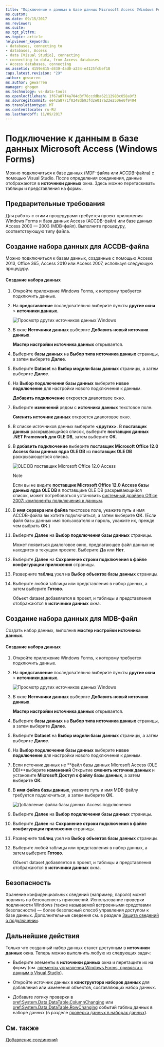 ```yaml
---
title: "Подключение к данным в базе данных Microsoft Access (Windows Forms) | Документы Microsoft"
ms.custom: 
ms.date: 09/15/2017
ms.reviewer: 
ms.suite: 
ms.tgt_pltfrm: 
ms.topic: article
helpviewer_keywords:
- databases, connecting to
- databases, Access
- data [Visual Studio], connecting
- connecting to data, from Access databases
- Access databases, connecting
ms.assetid: 4159e815-d430-4ad0-a234-e4125fcbef18
caps.latest.revision: "29"
author: gewarren
ms.author: gewarren
manager: ghogen
ms.technology: vs-data-tools
ms.openlocfilehash: 1f67a87f4a704d3f76ccddba62112983c058a9f3
ms.sourcegitcommit: ee42a8771f0248db93fd2e017a22e2506e0f9404
ms.translationtype: MT
ms.contentlocale: ru-RU
ms.lasthandoff: 11/09/2017
---
```

# <a name="connect-to-data-in-an-access-database-windows-forms"></a>Подключение к данным в базе данных Microsoft Access (Windows Forms)
Можно подключиться к базе данных (MDF-файла или ACCDB-файла) с помощью Visual Studio. После определения соединения, данные отображаются в **источники данных** окна. Здесь можно перетаскивать таблицы и представления на формы.   
  
## <a name="prerequisites"></a>Предварительные требования  
 Для работы с этими процедурами требуется проект приложения Windows Forms и база данных Access (ACCDB-файл) или базе данных Access 2000 — 2003 (MDB-файл). Выполните процедуру, соответствующую типу файла.  
  
## <a name="creating-the-dataset-for-an-accdb-file"></a>Создание набора данных для ACCDB-файла  
 Можно подключиться к базам данных, созданные с помощью Access 2013, Office 365, Access 2010 или Access 2007, используя следующую процедуру.  
  
#### <a name="to-create-the-dataset"></a>Создание набора данных  
  
1.  Откройте приложение Windows Forms, к которому требуется подключить данные.  
  
2.  На **представление** последовательно выберите пункты **другие окна** > **источники данных**.  
  
     ![Просмотр других источников данных Windows](../data-tools/media/viewdatasources.png "ViewDataSources")  
  
3.  В окне **Источники данных** выберите **Добавить новый источник данных**.  

     **Мастер настройки источника данных** открывается.  
  
4.  Выберите **базы данных** на **Выбор типа источника данных** страницы, а затем выберите **Далее**.  
  
5.  Выберите **Dataset** на **Выбор модели базы данных** страницы, а затем выберите **Далее**.  
  
6.  На **Выбор подключения базы данных** выберите **новое подключение** для настройки нового подключения к данным.  

     **Добавить подключение** откроется диалоговое окно.  
  
7.  Выберите **изменений** рядом с **источника данных** текстовое поле.

     **Сменить источник данных** откроется диалоговое окно.  
  
8.  В списке источников данных выберите  **\<других\>**. В **поставщик данных** раскрывающийся список, выберите **поставщик данных .NET Framework для OLE DB**, затем выберите **ОК**.  

9. В **добавить подключение** выберите **поставщик Microsoft Office 12.0 Access базы данных ядра OLE DB** из **поставщик OLE DB** раскрывающегося списка.  
  
     ![OLE DB поставщик Microsoft Office 12.0 Access](../data-tools/media/dataoledbprovideroffice12access.png "dataOLEDBProviderOffice12Access")  

     > [!NOTE]
     >  Если вы не видите **поставщик Microsoft Office 12.0 Access базы данных ядра OLE DB** в поставщике OLE DB раскрывающийся список, может потребоваться установить [системный драйвер Office 2007: компоненты подключения к данным](https://www.microsoft.com/download/confirmation.aspx?id=23734).
  
9. В **имя сервера или файла** текстовое поле, укажите путь и имя ACCDB-файла вы хотите подключиться, а затем выберите **ОК**. (Если файл базы данных имя пользователя и пароль, укажите их, прежде чем выбрать **ОК**.)    
  
10. Выберите **Далее** на **Выбор подключения базы данных** страницы.  

     Может появиться диалоговое окно, предлагающее файл данных не находится в текущем проекте. Выберите **Да** или **Нет**.
  
11. Выберите **Далее** на **Сохранение строки подключения в файле конфигурации приложения** страницы.  
  
12. Разверните **таблиц** узел на **Выбор объектов базы данных** страницы.  
  
13. Выберите любой таблицы или представления в набор данных, а затем выберите **Готово**.  
  
     Объект dataset добавляется в проект, и таблицы и представления отображаются в **источники данных** окна.  
  
## <a name="creating-the-dataset-for-an-mdb-file"></a>Создание набора данных для MDB-файл  
 Создать набор данных, выполнив **мастер настройки источника данных**.  
  
#### <a name="to-create-the-dataset"></a>Создание набора данных  
  
1.  Откройте приложение Windows Forms, к которому требуется подключить данные.  
  
2.  На **представление** последовательно выберите пункты **другие окна** > **источники данных**.  
  
     ![Просмотр других источников данных Windows](../data-tools/media/viewdatasources.png "ViewDataSources")  
  
3.  В окне **Источники данных** выберите **Добавить новый источник данных**.  

     **Мастер настройки источника данных** открывается.
  
4.  Выберите **базы данных** на **Выбор типа источника данных** страницы, а затем выберите **Далее**.  
  
5.  Выберите **Dataset** на **Выбор модели базы данных** страницы, а затем выберите **Далее**.  
  
6.  На **Выбор подключения базы данных** выберите **новое подключение** для настройки нового подключения к данным.  
  
7.  Если источник данных не **файл базы данных Microsoft Access (OLE DB)**выберите **изменений** Открытие **сменить источник данных** и установите **Microsoft Доступ к файлу базы данных**, а затем выберите **ОК**.  
  
8.  В **имя файла базы данных**, укажите путь и имя MDB-файлу требуется подключиться, а затем выберите **ОК**.  
  
     ![Добавление файла базы данных Access подключения](../data-tools/media/dataaddconnectionaccessmdb.png "dataAddConnectionAccessMDB")  
  
9. Выберите **Далее** на **Выбор подключения базы данных** страницы.  
  
10. Выберите **Далее** на **Сохранение строки подключения в файле конфигурации приложения** страницы.  
  
11. Разверните **таблиц** узел на **Выбор объектов базы данных** страницы.  
  
12. Выберите любой таблицы или представления в набор данных, а затем выберите **Готово**.  
  
     Объект dataset добавляется в проект, и таблицы и представления отображаются в **источники данных** окна.  
  
## <a name="security"></a>Безопасность  
 Хранение конфиденциальных сведений (например, пароля) может повлиять на безопасность приложений. Использование проверки подлинности Windows (также называемой встроенными средствами безопасности) — более безопасный способ управления доступом к базе данных. Дополнительные сведения см. в разделе [Защита сведений о подключении](/dotnet/framework/data/adonet/protecting-connection-information).  
  
## <a name="next-steps"></a>Дальнейшие действия  
 Только что созданный набор данных станет доступным в **источники данных** окна. Теперь можно выполнить любую из следующих задач:  
  
-   Выберите элементы в **источники данных** окна и перетащите их на форму (см. [элементы управления Windows Forms, привязка к данным в Visual Studio](../data-tools/bind-windows-forms-controls-to-data-in-visual-studio.md)).  
  
-   Откройте источник данных в **конструктора наборов данных** для добавления или изменения объектов, составляющих набор данных.  
  
-   Добавьте логику проверки в <xref:System.Data.DataTable.ColumnChanging> или <xref:System.Data.DataTable.RowChanging> событий таблиц данных в наборе данных (в разделе [проверка данных в наборах данных](../data-tools/validate-data-in-datasets.md)).  
  
## <a name="see-also"></a>См. также
[Добавление соединений](../data-tools/add-new-connections.md)

